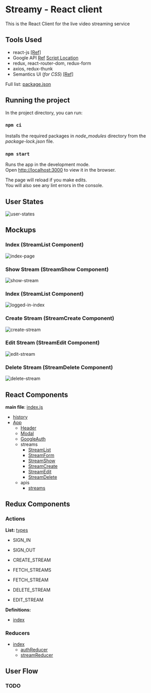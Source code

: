 # Streamy - React client

This is the React Client for the live video streaming service

## Tools Used

- react-js [[Ref]](https://reactjs.org/docs/getting-started.html)
- Google API [Ref](https://developers.google.com/identity/protocols/oauth2/scopes#google-sign-in) [Script Location](https://apis.google.com/js/api.js)
- redux, react-router-dom, redux-form
- axios, redux-thunk
- Semantics UI (_for CSS_) [[Ref]](https://semantic-ui.com/introduction/getting-started.html)

Full list: [package.json](package.json)

## Running the project

In the project directory, you can run:

### `npm ci`

Installs the required packages in _node_modules_ directory from the _package-lock.json_ file.

### `npm start`

Runs the app in the development mode.<br />
Open [http://localhost:3000](http://localhost:3000) to view it in the browser.

The page will reload if you make edits.<br />
You will also see any lint errors in the console.

## User States

![user-states](images/user-states.jpg 'user-states')

## Mockups

### Index (StreamList Component)

![index-page](images/1-index.jpg 'Index')

### Show Stream (StreamShow Component)

![show-stream](images/2-show-stream.jpg 'Show stream')

### Index (StreamList Component)

![logged-in-index](images/3-index-logged-in.jpg 'Index - Logged in')

### Create Stream (StreamCreate Component)

![create-stream](images/4-create-stream.jpg 'Create stream')

### Edit Stream (StreamEdit Component)

![edit-stream](images/5-edit-stream.jpg 'Edit stream')

### Delete Stream (StreamDelete Component)

![delete-stream](images/6-delete-stream.jpg 'Delete stream')

## React Components

**main file**: [index.js](src/index.js)

- [history](src/history.js)
- [App](src/components/App.js)
  - [Header](src/components/Header.js)
  - [Modal](src/components/Modal.js)
  - [GoogleAuth](src/components/GoogleAuth.js)
  - streams
    - [StreamList](src/components/streams/StreamList.js)
    - [StreamForm](src/components/streams/StreamForm.js)
    - [StreamShow](src/components/streams/StreamShow.js)
    - [StreamCreate](src/components/streams/StreamCreate.js)
    - [StreamEdit](src/components/streams/StreamEdit.js)
    - [StreamDelete](src/components/streams/StreamDelete.js)
  - apis
    - [streams](src/apis/streams.js)

## Redux Components

### Actions

**List:** [types](src/actions/types.js)

- SIGN_IN
- SIGN_OUT

- CREATE_STREAM
- FETCH_STREAMS
- FETCH_STREAM
- DELETE_STREAM
- EDIT_STREAM

**Definitions:**

- [index](src/actions/index.js)

### Reducers

- [index](src/reducers/index.js)
  - [authReducer](src/reducers/authReducer.js)
  - [streamReducer](src/reducers/streamReducer.js)

## User Flow

### TODO
